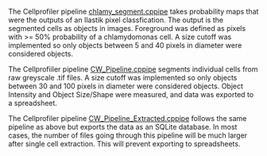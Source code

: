 The Cellprofiler pipeline [chlamy_segment.cppipe](./chlamy_segment.cppipe) takes probability maps that were the outputs of an Ilastik pixel classfication. The output is the segmented cells as objects in images. Foreground was defined as pixels with >= 50% probability of a chlamydomonas cell. A size cutoff was implemented so only objects between 5 and 40 pixels in diameter were considered objects.

The Cellprofiiler pipeline [CW_Pipeline.cppipe](./CW_Pipeline.cppipe) segments individual cells from raw greyscale .tif files. A size cutoff was implemented so only objects between 30 and 100 pixels in diameter were considered objects. Object Intensity and Object Size/Shape were measured, and data was exported to a spreadsheet. 

The Cellprofiler pipeline [CW_Pipeline_Extracted.cppipe](CW_Pipeline_Extracted.cppipe) follows the same pipeline as above but exports the data as an SQLite database. In most cases, the number of files going through this pipeline will be much larger after single cell extraction. This will prevent exporting to spreadsheets. 
